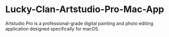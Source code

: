 # Lucky-Clan-Artstudio-Pro-Mac-App
Artstudio Pro is a professional-grade digital painting and photo editing application designed specifically for macOS.
